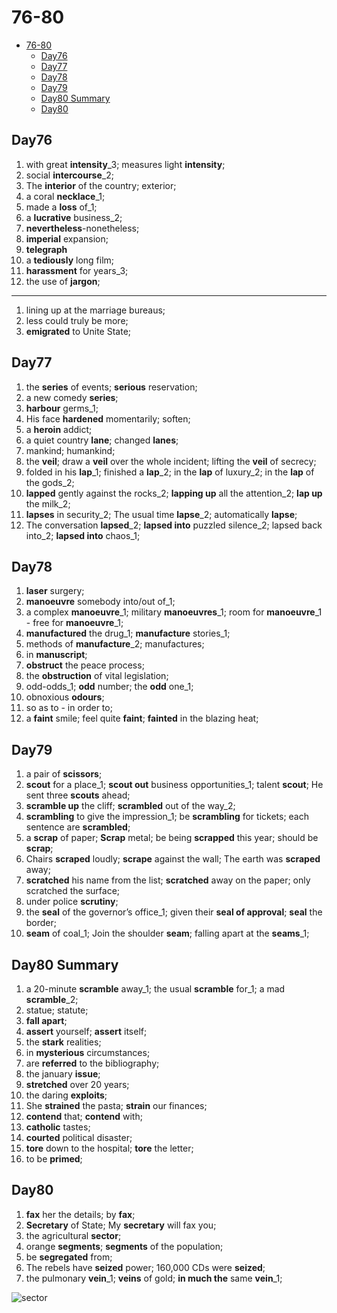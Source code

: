 # 76-80

- [76-80](#76-80)
  - [Day76](#day76)
  - [Day77](#day77)
  - [Day78](#day78)
  - [Day79](#day79)
  - [Day80 Summary](#day80-summary)
  - [Day80](#day80)

## Day76

1. with great **intensity**_3; measures light **intensity**;
2. social **intercourse**_2;
3. The **interior** of the country; exterior;
4. a coral **necklace**_1;
5. made a **loss** of_1;
6. a **lucrative** business_2;
7. **nevertheless**-nonetheless;
8. **imperial** expansion;
9. **telegraph**
10. a **tediously** long film;
11. **harassment** for years_3;
12. the use of **jargon**;

---

1. lining up at the marriage bureaus;
2. less could truly be more;
3. **emigrated** to Unite State;

## Day77

1. the **series** of events; **serious** reservation;
2. a new comedy **series**;
3. **harbour** germs_1;
4. His face **hardened** momentarily; soften;
5. a **heroin** addict;
6. a quiet country **lane**; changed **lanes**;
7. mankind; humankind;
8. the **veil**; draw a **veil** over the whole incident; lifting the **veil** of secrecy;
9. folded in his **lap**_1; finished a **lap**_2; in the **lap** of luxury_2;  in the **lap** of the gods_2;
10. **lapped** gently against the rocks_2; **lapping up** all the attention_2; **lap up** the milk_2;
11. **lapses** in security_2; The usual time **lapse**_2; automatically **lapse**;
12. The conversation **lapsed**_2; **lapsed into** puzzled silence_2; lapsed back into_2; **lapsed into** chaos_1;

## Day78

1. **laser** surgery;
2. **manoeuvre** somebody into/out of_1;
3. a complex **manoeuvre**_1;  military **manoeuvres**_1;  room for **manoeuvre**_1 - free for **manoeuvre**_1;
4. **manufactured** the drug_1; **manufacture** stories_1;
5. methods of **manufacture**_2; manufactures;
6. in **manuscript**;
7. **obstruct** the peace process;
8. the **obstruction** of vital legislation;
9. odd-odds_1; **odd** number; the **odd** one_1;
10. obnoxious **odours**;
11. so as to - in order to;
12. a **faint** smile; feel quite **faint**; **fainted** in the blazing heat;

## Day79

1. a pair of **scissors**;
2. **scout** for a place_1; **scout out** business opportunities_1; talent **scout**; He sent three **scouts** ahead;
3. **scramble up** the cliff; **scrambled** out of the way_2;
4. **scrambling** to give the impression_1;  be **scrambling** for tickets;  each sentence are **scrambled**;
5. a **scrap** of paper; **Scrap** metal; be being **scrapped** this year; should be **scrap**;
6. Chairs **scraped** loudly; **scrape** against the wall; The earth was **scraped** away;
7. **scratched** his name from the list; **scratched** away on the paper; only scratched the surface;
8. under police **scrutiny**;
9. the **seal** of the governor’s office_1; given their **seal of approval**; **seal** the border;
10. **seam** of coal_1; Join the shoulder **seam**; falling apart at the **seams**_1;

## Day80 Summary

1. a 20-minute **scramble** away_1; the usual **scramble** for_1; a mad **scramble**_2;
2. statue; statute;
3. **fall apart**;
4. **assert** yourself; **assert** itself;
5. the **stark** realities;
6. in **mysterious** circumstances;
7. are **referred** to the bibliography;
8. the january **issue**;
9. **stretched** over 20 years;
10. the daring **exploits**;
11. She **strained** the pasta; **strain** our finances;
12. **contend** that; **contend** with;
13. **catholic** tastes;
14. **courted** political disaster;
15. **tore** down to the hospital; **tore** the letter;
16. to be **primed**;

## Day80

1. **fax** her the details; by **fax**;
2. **Secretary** of State; My **secretary** will fax you;
3. the agricultural **sector**;
4. orange **segments**; **segments** of the population;
5. be **segregated** from;
6. The rebels have **seized** power; 160,000 CDs were **seized**;
7. the pulmonary **vein**_1; **veins** of gold; **in much the** same **vein**_1;

![sector](https://upload.wikimedia.org/wikipedia/commons/thumb/1/12/Circle_slices-en.svg/1200px-Circle_slices-en.svg.png)
